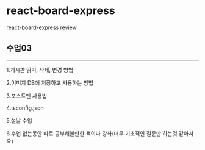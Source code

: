 # react-board-express
react-board-express review

## 수업03
--------

1.게시판 읽기, 삭제, 변경 방법

2.이미지 DB에 저장하고 사용하는 방법

3.포스트맨 사용법

4.tsconfig.json

5.설날 수업 

6.수업 없는동안 따로 공부해볼만한 책이나 강좌(너무 기초적인 질문만 하는것 같아서요)
